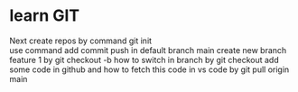 # learn GIT 
 Next create repos by command git init  
 use command add commit push in default branch main 
 create new branch feature 1 by git checkout -b <filename>
 how to switch in branch by git checkout <branchName>
 add some code in github and how to fetch this code in vs code by git pull origin main
